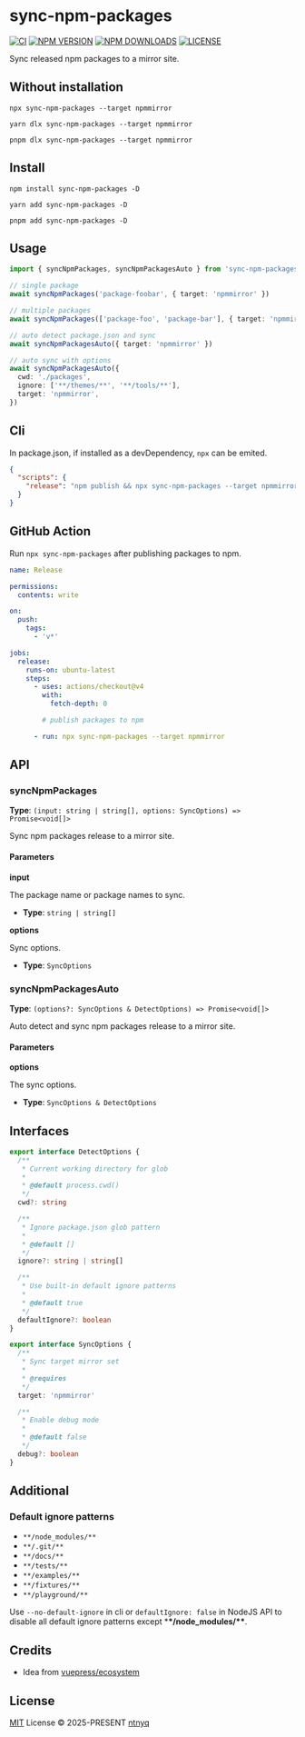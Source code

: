 # sync-npm-packages

[![CI](https://github.com/ntnyq/sync-npm-packages/workflows/CI/badge.svg)](https://github.com/ntnyq/sync-npm-packages/actions)
[![NPM VERSION](https://img.shields.io/npm/v/sync-npm-packages.svg)](https://www.npmjs.com/package/sync-npm-packages)
[![NPM DOWNLOADS](https://img.shields.io/npm/dy/sync-npm-packages.svg)](https://www.npmjs.com/package/sync-npm-packages)
[![LICENSE](https://img.shields.io/github/license/ntnyq/sync-npm-packages.svg)](https://github.com/ntnyq/sync-npm-packages/blob/main/LICENSE)

Sync released npm packages to a mirror site.

## Without installation

```shell
npx sync-npm-packages --target npmmirror
```

```shell
yarn dlx sync-npm-packages --target npmmirror
```

```shell
pnpm dlx sync-npm-packages --target npmmirror
```

## Install

```shell
npm install sync-npm-packages -D
```

```shell
yarn add sync-npm-packages -D
```

```shell
pnpm add sync-npm-packages -D
```

## Usage

```ts
import { syncNpmPackages, syncNpmPackagesAuto } from 'sync-npm-packages'

// single package
await syncNpmPackages('package-foobar', { target: 'npmmirror' })

// multiple packages
await syncNpmPackages(['package-foo', 'package-bar'], { target: 'npmmirror' })

// auto detect package.json and sync
await syncNpmPackagesAuto({ target: 'npmmirror' })

// auto sync with options
await syncNpmPackagesAuto({
  cwd: './packages',
  ignore: ['**/themes/**', '**/tools/**'],
  target: 'npmmirror',
})
```

## Cli

In package.json, if installed as a devDependency, `npx` can be emited.

```json
{
  "scripts": {
    "release": "npm publish && npx sync-npm-packages --target npmmirror"
  }
}
```

## GitHub Action

Run `npx sync-npm-packages` after publishing packages to npm.

```yaml
name: Release

permissions:
  contents: write

on:
  push:
    tags:
      - 'v*'

jobs:
  release:
    runs-on: ubuntu-latest
    steps:
      - uses: actions/checkout@v4
        with:
          fetch-depth: 0

        # publish packages to npm

      - run: npx sync-npm-packages --target npmmirror
```

## API

### syncNpmPackages

**Type**: `(input: string | string[], options: SyncOptions) => Promise<void[]>`

Sync npm packages release to a mirror site.

#### Parameters

**input**

The package name or package names to sync.

- **Type**: `string | string[]`

**options**

Sync options.

- **Type**: `SyncOptions`

### syncNpmPackagesAuto

**Type**: `(options?: SyncOptions & DetectOptions) => Promise<void[]>`

Auto detect and sync npm packages release to a mirror site.

#### Parameters

**options**

The sync options.

- **Type**: `SyncOptions & DetectOptions`

## Interfaces

```ts
export interface DetectOptions {
  /**
   * Current working directory for glob
   *
   * @default process.cwd()
   */
  cwd?: string

  /**
   * Ignore package.json glob pattern
   *
   * @default []
   */
  ignore?: string | string[]

  /**
   * Use built-in default ignore patterns
   *
   * @default true
   */
  defaultIgnore?: boolean
}

export interface SyncOptions {
  /**
   * Sync target mirror set
   *
   * @requires
   */
  target: 'npmmirror'

  /**
   * Enable debug mode
   *
   * @default false
   */
  debug?: boolean
}
```

## Additional

### Default ignore patterns

- `**/node_modules/**`
- `**/.git/**`
- `**/docs/**`
- `**/tests/**`
- `**/examples/**`
- `**/fixtures/**`
- `**/playground/**`

Use `--no-default-ignore` in cli or `defaultIgnore: false` in NodeJS API to disable all default ignore patterns except \***\*/node_modules/\*\***.

## Credits

- Idea from [vuepress/ecosystem](https://github.com/vuepress/ecosystem/blob/main/scripts/syncNpmmirror.ts)

## License

[MIT](./LICENSE) License © 2025-PRESENT [ntnyq](https://github.com/ntnyq)

